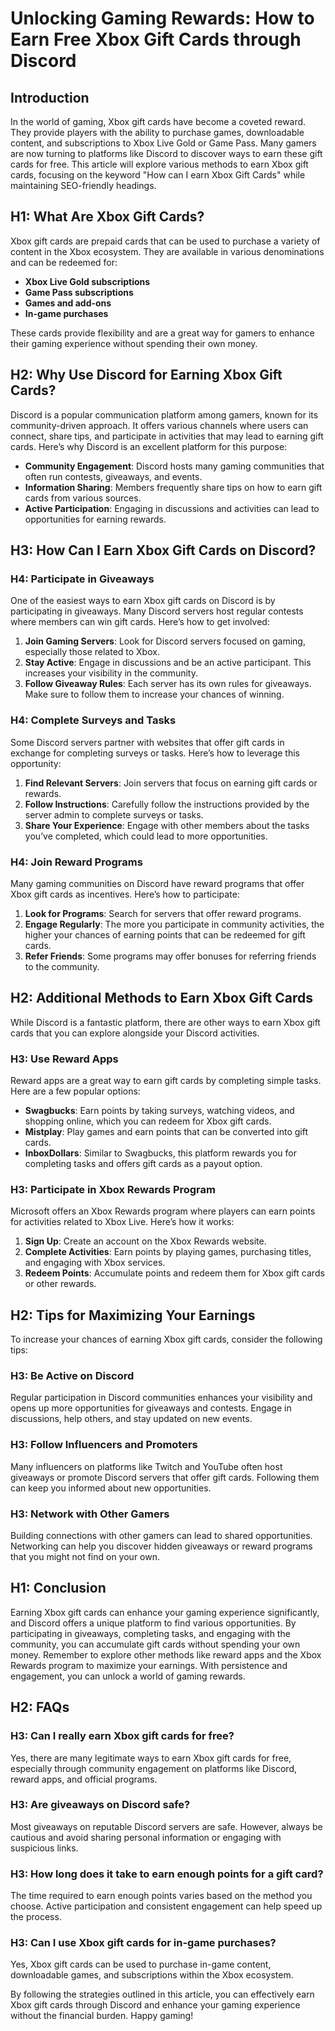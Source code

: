 # Unlocking Gaming Rewards: How to Earn Free Xbox Gift Cards through Discord

## Introduction

In the world of gaming, Xbox gift cards have become a coveted reward. They provide players with the ability to purchase games, downloadable content, and subscriptions to Xbox Live Gold or Game Pass. Many gamers are now turning to platforms like Discord to discover ways to earn these gift cards for free. This article will explore various methods to earn Xbox gift cards, focusing on the keyword "How can I earn Xbox Gift Cards" while maintaining SEO-friendly headings.

## H1: What Are Xbox Gift Cards?

Xbox gift cards are prepaid cards that can be used to purchase a variety of content in the Xbox ecosystem. They are available in various denominations and can be redeemed for:

- **Xbox Live Gold subscriptions**
- **Game Pass subscriptions**
- **Games and add-ons**
- **In-game purchases**

These cards provide flexibility and are a great way for gamers to enhance their gaming experience without spending their own money.

## H2: Why Use Discord for Earning Xbox Gift Cards?

Discord is a popular communication platform among gamers, known for its community-driven approach. It offers various channels where users can connect, share tips, and participate in activities that may lead to earning gift cards. Here’s why Discord is an excellent platform for this purpose:

- **Community Engagement**: Discord hosts many gaming communities that often run contests, giveaways, and events.
- **Information Sharing**: Members frequently share tips on how to earn gift cards from various sources.
- **Active Participation**: Engaging in discussions and activities can lead to opportunities for earning rewards.

## H3: How Can I Earn Xbox Gift Cards on Discord?

### H4: Participate in Giveaways

One of the easiest ways to earn Xbox gift cards on Discord is by participating in giveaways. Many Discord servers host regular contests where members can win gift cards. Here’s how to get involved:

1. **Join Gaming Servers**: Look for Discord servers focused on gaming, especially those related to Xbox.
2. **Stay Active**: Engage in discussions and be an active participant. This increases your visibility in the community.
3. **Follow Giveaway Rules**: Each server has its own rules for giveaways. Make sure to follow them to increase your chances of winning.

### H4: Complete Surveys and Tasks

Some Discord servers partner with websites that offer gift cards in exchange for completing surveys or tasks. Here’s how to leverage this opportunity:

1. **Find Relevant Servers**: Join servers that focus on earning gift cards or rewards.
2. **Follow Instructions**: Carefully follow the instructions provided by the server admin to complete surveys or tasks.
3. **Share Your Experience**: Engage with other members about the tasks you’ve completed, which could lead to more opportunities.

### H4: Join Reward Programs

Many gaming communities on Discord have reward programs that offer Xbox gift cards as incentives. Here’s how to participate:

1. **Look for Programs**: Search for servers that offer reward programs.
2. **Engage Regularly**: The more you participate in community activities, the higher your chances of earning points that can be redeemed for gift cards.
3. **Refer Friends**: Some programs may offer bonuses for referring friends to the community.

## H2: Additional Methods to Earn Xbox Gift Cards

While Discord is a fantastic platform, there are other ways to earn Xbox gift cards that you can explore alongside your Discord activities.

### H3: Use Reward Apps

Reward apps are a great way to earn gift cards by completing simple tasks. Here are a few popular options:

- **Swagbucks**: Earn points by taking surveys, watching videos, and shopping online, which you can redeem for Xbox gift cards.
- **Mistplay**: Play games and earn points that can be converted into gift cards.
- **InboxDollars**: Similar to Swagbucks, this platform rewards you for completing tasks and offers gift cards as a payout option.

### H3: Participate in Xbox Rewards Program

Microsoft offers an Xbox Rewards program where players can earn points for activities related to Xbox Live. Here’s how it works:

1. **Sign Up**: Create an account on the Xbox Rewards website.
2. **Complete Activities**: Earn points by playing games, purchasing titles, and engaging with Xbox services.
3. **Redeem Points**: Accumulate points and redeem them for Xbox gift cards or other rewards.

## H2: Tips for Maximizing Your Earnings

To increase your chances of earning Xbox gift cards, consider the following tips:

### H3: Be Active on Discord

Regular participation in Discord communities enhances your visibility and opens up more opportunities for giveaways and contests. Engage in discussions, help others, and stay updated on new events.

### H3: Follow Influencers and Promoters

Many influencers on platforms like Twitch and YouTube often host giveaways or promote Discord servers that offer gift cards. Following them can keep you informed about new opportunities.

### H3: Network with Other Gamers

Building connections with other gamers can lead to shared opportunities. Networking can help you discover hidden giveaways or reward programs that you might not find on your own.

## H1: Conclusion

Earning Xbox gift cards can enhance your gaming experience significantly, and Discord offers a unique platform to find various opportunities. By participating in giveaways, completing tasks, and engaging with the community, you can accumulate gift cards without spending your own money. Remember to explore other methods like reward apps and the Xbox Rewards program to maximize your earnings. With persistence and engagement, you can unlock a world of gaming rewards.

## H2: FAQs

### H3: Can I really earn Xbox gift cards for free?

Yes, there are many legitimate ways to earn Xbox gift cards for free, especially through community engagement on platforms like Discord, reward apps, and official programs.

### H3: Are giveaways on Discord safe?

Most giveaways on reputable Discord servers are safe. However, always be cautious and avoid sharing personal information or engaging with suspicious links.

### H3: How long does it take to earn enough points for a gift card?

The time required to earn enough points varies based on the method you choose. Active participation and consistent engagement can help speed up the process.

### H3: Can I use Xbox gift cards for in-game purchases?

Yes, Xbox gift cards can be used to purchase in-game content, downloadable games, and subscriptions within the Xbox ecosystem.

By following the strategies outlined in this article, you can effectively earn Xbox gift cards through Discord and enhance your gaming experience without the financial burden. Happy gaming!
